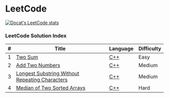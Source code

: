 LeetCode
========

[![Docat's LeetCode stats](https://leetcode-stats-six.vercel.app/?username=docat0209&theme=dark)](https://github.com/Docat0209/leetcode)


### LeetCode Solution Index

| # |Title|Language|Difficulty|
|---|-----|--------|-------------|
| 1 | [Two Sum](https://leetcode.com/problems/two-sum/) | [C++](src\2Sum\2sum.cpp) | Easy |
| 2 | [Add Two Numbers](https://leetcode.com/problems/add-two-numbers/) | [C++](src\add2Num\add2Num.cpp) | Medium |
| 3 | [Longest Substring Without Repeating Characters](https://leetcode.com/problems/longest-substring-without-repeating-characters/) | [C++](src\longestSubstrWoRepChr\longestSubstrWoRepChr.cpp) | Medium |
| 4 | [Median of Two Sorted Arrays](https://leetcode.com/problems/median-of-two-sorted-arrays/) | [C++](src\medianOf2SortedArrays\medianOf2SortedArrays.cpp) | Hard | 
